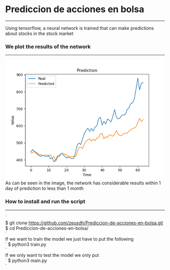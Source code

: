 # Prediccion de acciones en bolsa
***
Using tensorflow, a neural network is trained that can make predictions about stocks in the stock market


### We plot the results of the network
***
![Image text](images/Figure_1.png)  
As can be seen in the image, the network has considerable results within 1 day of prediction to less than 1 month

### How to install and run the script
***
´  
$ git clone https://github.com/zeusdh/Prediccion-de-acciones-en-bolsa.git  
$ cd Prediccion-de-acciones-en-bolsa/  
´  
If we want to train the model we just have to put the following  
´
$ python3 train.py  
´  
If we only want to test the model we only put  
´
$ python3 main.py  
´
